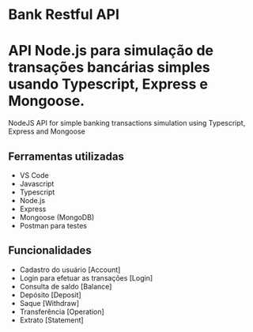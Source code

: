 # Bank Restful API
API Node.js para simulação de transações bancárias simples usando Typescript, Express e Mongoose.
=======
NodeJS API for simple banking transactions simulation using Typescript, Express and Mongoose

## Ferramentas utilizadas ##
- VS Code
- Javascript
- Typescript
- Node.js
- Express
- Mongoose (MongoDB)
- Postman para testes

## Funcionalidades ##
- Cadastro do usuário [Account]
- Login para efetuar as transações [Login]
- Consulta de saldo [Balance]
- Depósito [Deposit]
- Saque [Withdraw]
- Transferência [Operation]
- Extrato [Statement]


